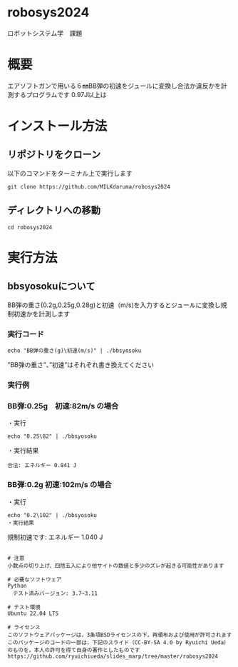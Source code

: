 # robosys2024
ロボットシステム学　課題

# 概要
エアソフトガンで用いる６㎜BB弾の初速をジュールに変換し合法か違反かを計測するプログラムです
0.97J以上は

# インストール方法

## リポジトリをクローン
以下のコマンドをターミナル上で実行します
```
git clone https://github.com/MILKdaruma/robosys2024
```
## ディレクトリへの移動
```
cd robosys2024
```
# 実行方法

## bbsyosokuについて
BB弾の重さ(0.2g,0.25g,0.28g)と初速（m/s)を入力するとジュールに変換し規制初速かを計測します

### 実行コード
```
echo "BB弾の重さ(g)\初速(m/s)" | ./bbsyosoku
```
”BB弾の重さ”、”初速”はそれぞれ書き換えてください

### 実行例
### BB弾:0.25g　初速:82m/s の場合
・実行
```
echo "0.25\82" | ./bbsyosoku
```
・実行結果
```
合法: エネルギー 0.841 J
```
### BB弾:0.2g 初速:102m/s の場合
・実行
```
echo "0.2\102" | ./bbsyosoku
・実行結果
```
規制初速です: エネルギー 1.040 J
```

# 注意
小数点の切り上げ、四捨五入により他サイトの数値と多少のズレが起きる可能性があります

# 必要なソフトウェア
Python
　テスト済みバージョン: 3.7~3.11

# テスト環境
Ubuntu 22.04 LTS

# ライセンス
このソフトウェアパッケージは，3条項BSDライセンスの下，再頒布および使用が許可されます
このパッケージのコードの一部は，下記のスライド（CC-BY-SA 4.0 by Ryuichi Ueda）のものを，本人の許可を得て自身の著作としたものです
https://github.com/ryuichiueda/slides_marp/tree/master/robosys2024
